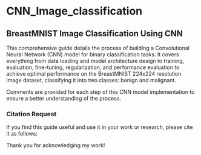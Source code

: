 # CNN_Image_classification
## BreastMNIST Image Classification Using CNN

This comprehensive guide details the process of building a Convolutional Neural Network (CNN) model for binary classification tasks. It covers everything from data loading and model architecture design to training, evaluation, fine-tuning, regularization, and performance evaluation to achieve optimal performance on the BreastMNIST 224x224 resolution image dataset, classifying it into two classes: benign and malignant.

Comments are provided for each step of this CNN model implementation to ensure a better understanding of the process.

### Citation Request

If you find this guide useful and use it in your work or research, please cite it as follows:




Thank you for acknowledging my work!
